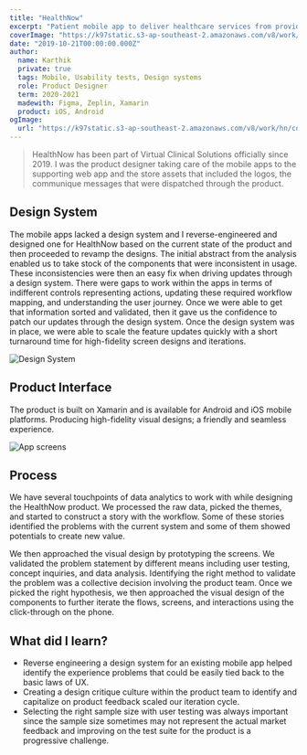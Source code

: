 ```yaml
---
title: "HealthNow"
excerpt: "Patient mobile app to deliver healthcare services from providers &  myGov's health records"
coverImage: "https://k97static.s3-ap-southeast-2.amazonaws.com/v8/work/cover/hn.png"
date: "2019-10-21T00:00:00.000Z"
author:
  name: Karthik
  private: true
  tags: Mobile, Usability tests, Design systems
  role: Product Designer
  term: 2020-2021
  madewith: Figma, Zeplin, Xamarin
  product: iOS, Android
ogImage:
  url: "https://k97static.s3-ap-southeast-2.amazonaws.com/v8/work/hn/cover.png"
---
```


> HealthNow has been part of Virtual Clinical Solutions officially since 2019. I was the product designer taking care of the mobile apps to the supporting web app and the store assets that included the logos, the communique messages that were dispatched through the product.

## Design System

The mobile apps lacked a design system and I reverse-engineered and designed one for HealthNow based on the current state of the product and then proceeded to revamp the designs. The initial abstract from the analysis enabled us to take stock of the components that were inconsistent in usage. These inconsistencies were then an easy fix when driving updates through a design system. There were gaps to work within the apps in terms of indifferent controls representing actions, updating these required workflow mapping, and understanding the user journey. Once we were able to get that information sorted and validated, then it gave us the confidence to patch our updates through the design system. Once the design system was in place, we were able to scale the feature updates quickly with a short turnaround time for high-fidelity screen designs and iterations.

![Design System](https://k97static.s3-ap-southeast-2.amazonaws.com/v8/work/hn/workflow.png)

## Product Interface

The product is built on Xamarin and is available for Android and iOS mobile platforms. Producing high-fidelity visual designs; a friendly and seamless experience.

![App screens](https://k97static.s3-ap-southeast-2.amazonaws.com/v8/work/hn/screens.png)

## Process

We have several touchpoints of data analytics to work with while designing the HealthNow product. We processed the raw data, picked the themes, and started to construct a story with the workflow. Some of these stories identified the problems with the current system and some of them showed potentials to create new value.

We then approached the visual design by prototyping the screens. We validated the problem statement by different means including user testing, concept inquiries, and data analysis. Identifying the right method to validate the problem was a collective decision involving the product team. Once we picked the right hypothesis, we then approached the visual design of the components to further iterate the flows, screens, and interactions using the click-through on the phone.

## What did I learn?

- Reverse engineering a design system for an existing mobile app helped identify the experience problems that could be easily tied back to the basic laws of UX.
- Creating a design critique culture within the product team to identify and capitalize on product feedback scaled our iteration cycle.
- Selecting the right sample size with user testing was always important since the sample size sometimes may not represent the actual market feedback and improving on the test suite for the product is a progressive challenge.
